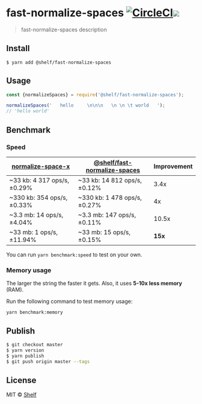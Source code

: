 # fast-normalize-spaces [![CircleCI](https://circleci.com/gh/shelfio/fast-normalize-spaces/tree/master.svg?style=svg)](https://circleci.com/gh/shelfio/fast-normalize-spaces/tree/master)![](https://img.shields.io/badge/code_style-prettier-ff69b4.svg)

> fast-normalize-spaces description

## Install

```
$ yarn add @shelf/fast-normalize-spaces
```

## Usage

```js
const {normalizeSpaces} = require('@shelf/fast-normalize-spaces');

normalizeSpaces('   hello     \n\n\n   \n \n \t world   ');
// 'hello world'
```

## Benchmark

### Speed

| [normalize-space-x](https://github.com/Xotic750/normalize-space-x) | [@shelf/fast-normalize-spaces](https://github.com/shelfio/fast-normalize-spaces) | Improvement |
| ------------------------------------------------------------------ | -------------------------------------------------------------------------------- | ----------- |
| ~33 kb: 4 317 ops/s, ±0.29%                                        | ~33 kb: 14 812 ops/s, ±0.12%                                                     | 3.4x        |
| ~330 kb: 354 ops/s, ±0.33%                                         | ~330 kb: 1 478 ops/s, ±0.27%                                                     | 4x          |
| ~3.3 mb: 14 ops/s, ±4.04%                                          | ~3.3 mb: 147 ops/s, ±0.11%                                                       | 10.5x       |
| ~33 mb: 1 ops/s, ±11.94%                                           | ~33 mb: 15 ops/s, ±0.15%                                                         | **15x**     |

You can run `yarn benchmark:speed` to test on your own.

### Memory usage

The larger the string the faster it gets. Also, it uses **5-10x less memory** (RAM).

Run the following command to test memory usage:

```shell
yarn benchmark:memory
```

## Publish

```sh
$ git checkout master
$ yarn version
$ yarn publish
$ git push origin master --tags
```

## License

MIT © [Shelf](https://shelf.io)
